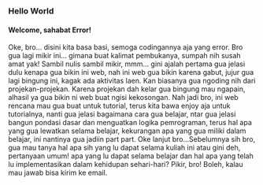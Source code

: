 ### Hello World

#### Welcome, sahabat Error!

Oke, bro... disini kita basa basi, semoga codingannya aja yang error. Bro gua lagi mikir ini... gimana buat kalimat pembukanya, sumpah nih susah amat yak! Sambil nulis sambil mikir, mmm... gini ajalah pertama gua jelasi dulu kenapa gua bikin ini web, nah ini web gua bikin karena gabut, jujur gua lagi bingung ini, kagak ada aktivitas laen. Kan biasanya gua ngoding nih dari projekan-projekan. Karena projekan dah kelar gua bingung mau ngapain, alhasil ya gua bikin ni web buat ngisi kekosongan. Nah jadi bro, ini web rencana mau gua buat untuk tutorial, terus kita bawa enjoy aja untuk tutorialnya, nanti gua jelasi bagaimana cara gua belajar, ntar gua jelasi bangun pondasi dasar dan menguatkan logika pemrograman, terus hal apa yang gua lewatkan selama belajar, kekurangan apa yang gua miliki dalam belajar, ini nantinya gua jadiin part part. Oke lanjut bro...Sebelumnya sih bro, gua mau tanya hal apa sih yang lu dapat selama kuliah ini atau gini deh, pertanyaan umum! apa yang lu dapat selama belajar dan hal apa yang telah lu implementasikan dalam kehidupan sehari-hari? Pikir, bro! Boleh, kalau mau jawab bisa kirim ke email. 